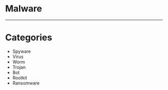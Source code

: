 <!-- $theme: gaia -->

<!-- $size: 16:9 -->

<!-- page_number: true -->

<!-- footer: Copyright (c) by Bjoern Kimminich | Licensed under CC-BY-SA 4.0 -->

# Malware

---

# Categories

* Spyware
* Virus
* Worm
* Trojan
* Bot
* Rootkit
* Ransomware
